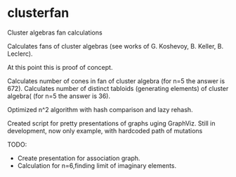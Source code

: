 clusterfan
==========

Cluster algebras fan calculations

Calculates fans of cluster algebras (see works of G. Koshevoy, B. Keller, B. Leclerc).

At this point this is proof of concept.

Calculates number of cones in fan of cluster algebra (for n=5 the answer is 672).
Calculates number of distinct tabloids (generating elements) of cluster algebra( (for n=5 the answer is 36).

Optimized n^2 algorithm with hash comparison and lazy rehash.

Created script for pretty presentations of graphs uging GraphViz. 
Still in development, now only example, with hardcoded path of mutations

TODO:
- Create presentation for association graph.
- Calculation for n=6,finding limit of imaginary elements.
